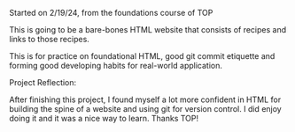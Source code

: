 Started on 2/19/24, from the foundations course of TOP

This is going to be a bare-bones HTML website that consists of recipes and links to those recipes. 

This is for practice on foundational HTML, good git commit etiquette and forming good developing habits for real-world application. 


Project Reflection:

After finishing this project, I found myself a lot more confident in HTML for building the spine of a website and using git for version control. I did enjoy doing it and it was a nice way to learn. Thanks TOP!
